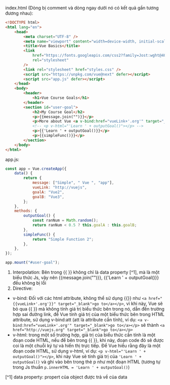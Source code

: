 index.html (Dòng bị comment và dòng ngay dưới nó có kết quả gần tương đương nhau):

```html
<!DOCTYPE html>
<html lang="en">
	<head>
		<meta charset="UTF-8" />
		<meta name="viewport" content="width=device-width, initial-scale=1.0" />
		<title>Vue Basics</title>
		<link
			href="https://fonts.googleapis.com/css2?family=Jost:wght@400;700&display=swap"
			rel="stylesheet"
		/>
		<link rel="stylesheet" href="styles.css" />
		<script src="https://unpkg.com/vue@next" defer></script>
		<script src="app.js" defer></script>
	</head>
	<body>
		<header>
			<h1>Vue Course Goals</h1>
		</header>
		<section id="user-goal">
			<h2>My Course Goal</h2>
			<p>{{message.join("")}}</p>
			<p>More about Vue <a v-bind:href="vueLink+'.org'" target="_blank">go to</a></p>
			<!-- <p v-html="'Learn ' + outputGoal()"></p> -->
			<p>{{'Learn ' + outputGoal()}}</p>
			<p>{{simpleFunc()}}</p>
		</section>
	</body>
</html>
```

app.js:

```js
const app = Vue.createApp({
	data() {
		return {
			message: ["Simple", " Vue ", "app"],
			vueLink: "http://vuejs",
			goalA: "Vue2",
			goalB: "Vue3",
		};
	},
	methods: {
		outputGoal() {
			const ranNum = Math.random();
			return ranNum < 0.5 ? this.goalA : this.goalB;
		},
		simpleFunc() {
			return "Simple Function 2";
		},
	},
});

app.mount("#user-goal");
```

1. Interpolation:
   Bên trong {{ }} không chỉ là data property [^1], mà là một biểu thức Js, vậy nên {{message.join("")}}, {{'Learn ' + outputGoal()}} đều không bị lỗi
2. Directive:

-   v-bind: Đối với các html attribute, không thể sử dụng {{}} như `<a href="{{vueLink+'.org'}}" target="_blank">go to</a></p>`, vì khi này, Vue sẽ bỏ qua {{ }} mà không tính giá trị biểu thức bên trong nó, dẫn đến trường hợp sai đường link, để Vue tính giá trị của một biểu thức bên trong HTML attribute, sử dụng v-bind:att (att là attribute cần tính), ví dụ: `<a v-bind:href="vueLink+'.org'" target="_blank">go to</a></p>` sẽ thành `<a href="http://vuejs.org" target="_blank">go to</a></p>`
-   v-html: trong một số trường hợp, giá trị của biểu thức cần tính là một đoạn code HTML, nếu để bên trong {{ }}, khi này, đoạn code đó sẽ được coi là một chuỗi ký tự và hiển thị trực tiếp. Để Vue hiểu rằng đây là một đoạn code HTML, sử dụng v-html, ví dụ: `<p v-html="'Learn ' + outputGoal()"></p>`, khi này Vue sẽ tính giá trị của `'Learn ' + outputGoal()` và ghi vào bên trong thẻ p như một đoạn HTML (tương tự trong Js thuần `p.innerHTML = 'Learn ' + outputGoal()`)

[^1] data property: propert của object được trả về của data
